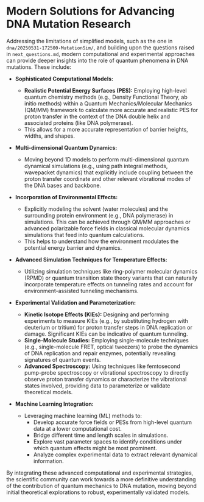 # Modern Solutions for Advancing DNA Mutation Research

Addressing the limitations of simplified models, such as the one in `dna/20250531-172500-MutationSim/`, and building upon the questions raised in `next_questions.md`, modern computational and experimental approaches can provide deeper insights into the role of quantum phenomena in DNA mutations. These include:

*   **Sophisticated Computational Models:**
    *   **Realistic Potential Energy Surfaces (PES):** Employing high-level quantum chemistry methods (e.g., Density Functional Theory, ab initio methods) within a Quantum Mechanics/Molecular Mechanics (QM/MM) framework to calculate more accurate and realistic PES for proton transfer in the context of the DNA double helix and associated proteins (like DNA polymerase).
    *   This allows for a more accurate representation of barrier heights, widths, and shapes.

*   **Multi-dimensional Quantum Dynamics:**
    *   Moving beyond 1D models to perform multi-dimensional quantum dynamical simulations (e.g., using path integral methods, wavepacket dynamics) that explicitly include coupling between the proton transfer coordinate and other relevant vibrational modes of the DNA bases and backbone.

*   **Incorporation of Environmental Effects:**
    *   Explicitly modeling the solvent (water molecules) and the surrounding protein environment (e.g., DNA polymerase) in simulations. This can be achieved through QM/MM approaches or advanced polarizable force fields in classical molecular dynamics simulations that feed into quantum calculations.
    *   This helps to understand how the environment modulates the potential energy barrier and dynamics.

*   **Advanced Simulation Techniques for Temperature Effects:**
    *   Utilizing simulation techniques like ring-polymer molecular dynamics (RPMD) or quantum transition state theory variants that can naturally incorporate temperature effects on tunneling rates and account for environment-assisted tunneling mechanisms.

*   **Experimental Validation and Parameterization:**
    *   **Kinetic Isotope Effects (KIEs):** Designing and performing experiments to measure KIEs (e.g., by substituting hydrogen with deuterium or tritium) for proton transfer steps in DNA replication or damage. Significant KIEs can be indicative of quantum tunneling.
    *   **Single-Molecule Studies:** Employing single-molecule techniques (e.g., single-molecule FRET, optical tweezers) to probe the dynamics of DNA replication and repair enzymes, potentially revealing signatures of quantum events.
    *   **Advanced Spectroscopy:** Using techniques like femtosecond pump-probe spectroscopy or vibrational spectroscopy to directly observe proton transfer dynamics or characterize the vibrational states involved, providing data to parameterize or validate theoretical models.

*   **Machine Learning Integration:**
    *   Leveraging machine learning (ML) methods to:
        *   Develop accurate force fields or PESs from high-level quantum data at a lower computational cost.
        *   Bridge different time and length scales in simulations.
        *   Explore vast parameter spaces to identify conditions under which quantum effects might be most prominent.
        *   Analyze complex experimental data to extract relevant dynamical information.

By integrating these advanced computational and experimental strategies, the scientific community can work towards a more definitive understanding of the contribution of quantum mechanics to DNA mutation, moving beyond initial theoretical explorations to robust, experimentally validated models.

